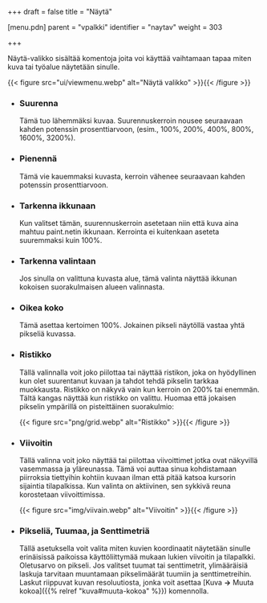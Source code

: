 +++
draft = false
title = "Näytä"

[menu.pdn]
    parent = "vpalkki"
    identifier = "naytav"
    weight = 303

+++

Näytä-valikko sisältää komentoja joita voi käyttää vaihtamaan tapaa miten kuva tai työalue näytetään sinulle.

{{< figure src="ui/viewmenu.webp" alt="Näytä valikko" >}}{{< /figure >}}

* ### Suurenna

    Tämä tuo lähemmäksi kuvaa. Suurennuskerroin nousee seuraavaan kahden potenssin prosenttiarvoon, (esim., 100%, 200%, 400%, 800%, 1600%, 3200%).

* ### Pienennä

    Tämä vie kauemmaksi kuvasta, kerroin vähenee seuraavaan kahden potenssin prosenttiarvoon.

* ### Tarkenna ikkunaan

    Kun valitset tämän, suurennuskerroin asetetaan niin että kuva aina mahtuu paint.netin ikkunaan. Kerrointa ei kuitenkaan aseteta suuremmaksi kuin 100%.

* ### Tarkenna valintaan

    Jos sinulla on valittuna kuvasta alue, tämä valinta näyttää ikkunan kokoisen suorakulmaisen alueen valinnasta.

* ### Oikea koko

    Tämä asettaa kertoimen 100%. Jokainen pikseli näytöllä vastaa yhtä pikseliä kuvassa.

* ### Ristikko

    Tällä valinnalla voit joko piilottaa tai näyttää ristikon, joka on hyödyllinen kun olet suurentanut kuvaan ja tahdot tehdä pikselin
    tarkkaa muokkausta. Ristikko on näkyvä vain kun kerroin on 200% tai enemmän. Tältä kangas näyttää kun ristikko on valittu. Huomaa
    että jokaisen pikselin ympärillä on pisteittäinen suorakulmio:

    {{< figure src="png/grid.webp" alt="Ristikko" >}}{{< /figure >}}

* ### Viivoitin

    Tällä valinna voit joko näyttää tai piilottaa viivoittimet jotka ovat näkyvillä vasemmassa ja yläreunassa. Tämä voi auttaa sinua
    kohdistamaan piirroksia tiettyihin kohtiin kuvaan ilman että pitää katsoa kursorin sijaintia tilapalkissa. Kun valinta on
    aktiivinen, sen sykkivä reuna korostetaan viivoittimissa.

    {{< figure src="img/viivain.webp" alt="Viivoitin" >}}{{< /figure >}}

* ### Pikseliä, Tuumaa, ja Senttimetriä

    Tällä asetuksella voit valita miten kuvien koordinaatit näytetään sinulle erinäisissä paikoissa käyttöliittymää mukaan lukien
    viivoitin ja tilapalkki. Oletusarvo on pikseli. Jos valitset tuumat tai senttimetrit, ylimääräisiä laskuja tarvitaan muuntamaan
    pikselimäärät tuumiin ja senttimetreihin. Laskut riippuvat kuvan resoluutiosta, jonka voit asettaa
    [Kuva **&rarr;** Muuta kokoa]({{% relref "kuva#muuta-kokoa" %}}) komennolla.